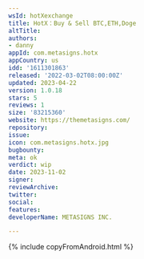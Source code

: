 ```yaml
---
wsId: hotXexchange
title: HotX：Buy & Sell BTC,ETH,Doge
altTitle: 
authors:
- danny 
appId: com.metasigns.hotx
appCountry: us
idd: '1611301863'
released: '2022-03-02T08:00:00Z'
updated: 2023-04-22
version: 1.0.18
stars: 5
reviews: 1
size: '83215360'
website: https://themetasigns.com/
repository: 
issue: 
icon: com.metasigns.hotx.jpg
bugbounty: 
meta: ok
verdict: wip
date: 2023-11-02
signer: 
reviewArchive: 
twitter: 
social: 
features: 
developerName: METASIGNS INC.

---
```


{% include copyFromAndroid.html %}
